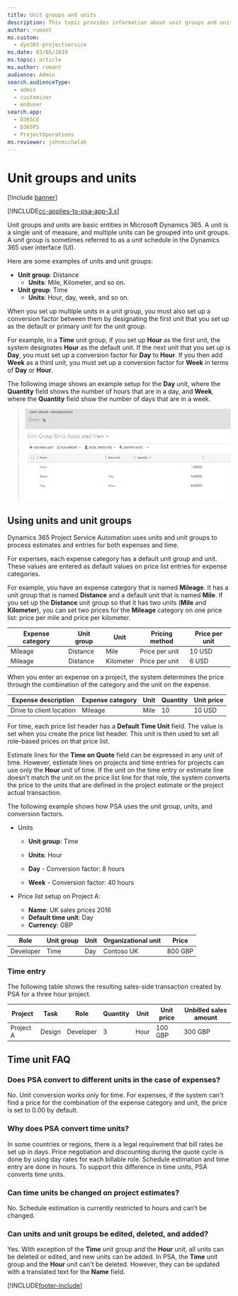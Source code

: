 ```yaml
---
title: Unit groups and units
description: This topic provides information about unit groups and units.
author: rumant
ms.custom: 
  - dyn365-projectservice
ms.date: 03/05/2019
ms.topic: article
ms.author: rumant
audience: Admin
search.audienceType: 
  - admin
  - customizer
  - enduser
search.app: 
  - D365CE
  - D365PS
  - ProjectOperations
ms.reviewer: johnmichalak
---
```


# Unit groups and units

[!include [banner](../includes/psa-now-project-operations.md)]

[!INCLUDE[cc-applies-to-psa-app-3.x](../includes/cc-applies-to-psa-app-3x.md)]

Unit groups and units are basic entities in Microsoft Dynamics 365. A unit is a single unit of measure, and multiple units can be grouped into unit groups. A unit group is sometimes referred to as a unit schedule in the Dynamics 365 user interface (UI). 

Here are some examples of units and unit groups:
 
- **Unit group**: Distance 
	- **Units**: Mile, Kilometer, and so on.
- **Unit group**: Time
	- **Units**: Hour, day, week, and so on. 

When you set up multiple units in a unit group, you must also set up a conversion factor between them by designating the first unit that you set up as the default or primary unit for the unit group. 

For example, in a **Time** unit group, if you set up **Hour** as the first unit, the system designates **Hour** as the default unit. If the next unit that you set up is **Day**, you must set up a conversion factor for **Day** to **Hour**. If you then add **Week** as a third unit, you must set up a conversion factor for **Week** in terms of **Day** or **Hour**. 

The following image shows an example setup for the **Day** unit, where the **Quantity** field shows the number of hours that are in a day, and **Week**, where the **Quantity** field show the number of days that are in a week.

> ![Unit group: Information page.](media/advanced-2.png)

## Using units and unit groups

Dynamics 365 Project Service Automation uses units and unit groups to process estimates and entries for both expenses and time. 

For expenses, each expense category has a default unit group and unit. These values are entered as default values on price list entries for expense categories. 

For example, you have an expense category that is named **Mileage**. It has a unit group that is named **Distance** and a default unit that is named **Mile**. If you set up the **Distance** unit group so that it has two units (**Mile** and **Kilometer**), you can set two prices for the **Mileage** category on one price list: price per mile and price per kilometer.

| Expense category  | Unit group  | Unit      | Pricing method  | Price per unit  |
|-------------------|---------------|-----------|-------------------|-------------------|
| Mileage           | Distance      | Mile      | Price per unit    | 10 USD            |
| Mileage           | Distance      | Kilometer | Price per unit    |  6 USD            |

When you enter an expense on a project, the system determines the price through the combination of the category and the unit on the expense. 

| Expense description        | Expense category  | Unit  | Quantity  | Unit price   |
|----------------------------|---------------------|-------|-----------|----------------|
| Drive to client location | Mileage             | Mile  | 10        | 10 USD         |

For time, each price list header has a **Default Time Unit** field. The value is set when you create the price list header. This unit is then used to set all role-based prices on that price list.

Estimate lines for the **Time on Quote** field can be expressed in any unit of time. However, estimate lines on projects and time entries for projects can use only the **Hour** unit of time. If the unit on the time entry or estimate line doesn't match the unit on the price list line for that role, the system converts the price to the units that are defined in the project estimate or the project actual transaction.

The following example shows how PSA uses the unit group, units, and conversion factors.
- Units

   - **Unit group**: Time 
   - **Units**: Hour 
	
	- **Day** - Conversion factor: 8 hours       
	- **Week** - Conversion factor: 40 hours  
		
- Price list setup on Project A:

    - **Name**: UK sales prices 2016 
    - **Default time unit**: Day 
    - **Currency**: GBP

| Role      | Unit group | Unit | Organizational unit | Price   |
|-----------|------------|------|---------------------|---------|
| Developer | Time       | Day  | Contoso UK          | 800 GBP |

### Time entry

The following table shows the resulting sales-side transaction created by PSA for a three hour project.


| Project   | Task    | Role      | Quantity | Unit  | Unit price | Unbilled sales amount |
|-----------|---------|-----------|----------|-------|------------|-----------------------|
| Project A | Design  | Developer | 3        | Hour  | 100 GBP    | 300 GBP               |

## Time unit FAQ

### Does PSA convert to different units in the case of expenses?
No. Unit conversion works only for time. For expenses, if the system can't find a price for the combination of the expense category and unit, the price is set to 0.00 by default.

### Why does PSA convert time units?
In some countries or regions, there is a legal requirement that bill rates be set up in days. Price negotiation and discounting during the quote cycle is done by using day rates for each billable role. Schedule estimation and time entry are done in hours. To support this difference in time units, PSA converts time units.

### Can time units be changed on project estimates?
No. Schedule estimation is currently restricted to hours and can’t be changed.

### Can units and unit groups be edited, deleted, and added?
Yes. With exception of the **Time** unit group and the **Hour** unit, all units can be deleted or edited, and new units can be added. In PSA, the **Time** unit group and the **Hour** unit can't be deleted. However, they can be updated with a translated text for the **Name** field.


[!INCLUDE[footer-include](../includes/footer-banner.md)]
